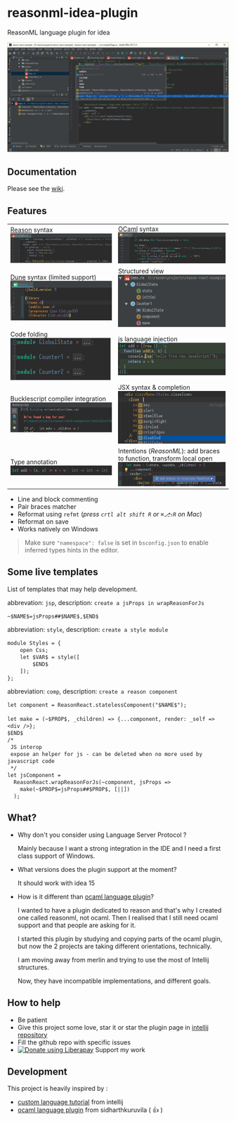 # reasonml-idea-plugin
ReasonML language plugin for idea

![screenshot](screenshot.png)

## Documentation

Please see the [wiki](../../wiki).

## Features

|||
|--------------------------------------------|----------------------------------|
|[Reason](https://reasonml.github.io/) syntax<br/>![reason](docs/syntax-reason.png)|[OCaml](https://ocaml.org/) syntax<br/>![reason](docs/syntax-ocaml.png)|
|[Dune](https://jbuilder.readthedocs.io/) syntax (limited support)<br/>![reason](docs/syntax-dune.png) |Structured view<br/>![structure](docs/structure.png)|
|Code folding<br/>![folding](docs/folding.png)|js language injection<br/>![lang](docs/lang-inject.png)|
|Bucklescript compiler integration<br/>![bsb](docs/bsb.png)|JSX syntax & completion<br/>![jsx](docs/jsx.png)|
|Type annotation<br/>![type](docs/type.png)|Intentions (_ReasonML_): add braces to function, transform local open<br/>![int](docs/intention.png)|

- Line and block commenting 
- Pair braces matcher
- Reformat using `refmt` (_press `crtl alt shift R` or `⌘⎇⇧R` on Mac_)
- Reformat on save
- Works natively on Windows

> Make sure `"namespace": false` is set in `bsconfig.json` to enable inferred types hints in the editor.

## Some live templates

List of templates that may help development.

abbrevation: `jsp`, description: `create a jsProps in wrapReasonForJs`
```
~$NAME$=jsProps##$NAME$,$END$
```

abbreviation: `style`, description: `create a style module`
```
module Styles = {
    open Css;
    let $VAR$ = style([
        $END$
    ]);
};
```

abbreviation: `comp`, description: `create a reason component`
```
let component = ReasonReact.statelessComponent("$NAME$");

let make = (~$PROP$, _children) => {...component, render: _self => <div />};
$END$
/*
 JS interop
 expose an helper for js - can be deleted when no more used by javascript code
 */
let jsComponent =
  ReasonReact.wrapReasonForJs(~component, jsProps =>
    make(~$PROP$=jsProps##$PROP$, [||])
  );
```

## What?

- Why don't you consider using Language Server Protocol ?

  Mainly because I want a strong integration in the IDE and I need a first class support of Windows.

- What versions does the plugin support at the moment?

  It should work with idea 15

- How is it different than [ocaml language plugin](https://github.com/sidharthkuruvila/ocaml-ide)?

  I wanted to have a plugin dedicated to reason and that's why I created one called reasonml, not ocaml.
  Then I realised that I still need ocaml support and that people are asking for it.
    
  I started this plugin by studying and copying parts of the ocaml plugin, but now the 2 projects are taking different orientations, technically.
    
  I am moving away from merlin and trying to use the most of Intellij structures.
    
  Now, they have incompatible implementations, and different goals. 

## How to help

- Be patient
- Give this project some love, star it or star the plugin page in [intellij repository](https://plugins.jetbrains.com/plugin/9440-reasonml-language-plugin)
- Fill the github repo with specific issues
- <a href="https://liberapay.com/hgiraud/donate"><img alt="Donate using Liberapay" src="https://liberapay.com/assets/widgets/donate.svg"></a> Support my work

## Development

This project is heavily inspired by :
- [custom language tutorial](http://www.jetbrains.org/intellij/sdk/docs/tutorials/custom_language_support_tutorial.html) from intellij
- [ocaml language plugin](https://github.com/sidharthkuruvila/ocaml-ide) from sidharthkuruvila ( :+1: )
